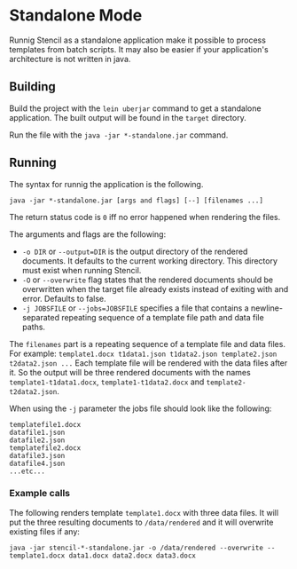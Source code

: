 # Standalone Mode

Runnig Stencil as a standalone application make it possible to process templates from batch scripts.
It may also be easier if your application's architecture is not written in java.

## Building

Build the project with the `lein uberjar` command to get a standalone application. The built output will be found in the `target` directory.

Run the file with the `java -jar *-standalone.jar` command.

## Running

The syntax for runnig the application is the following.

`java -jar *-standalone.jar [args and flags] [--] [filenames ...]`

The return status code is `0` iff no error happened when rendering the files.

The arguments and flags are the following:

- `-o DIR` or `--output=DIR` is the output directory of the rendered documents. It defaults to the current working directory. This directory must exist when running Stencil.
- `-O` or `--overwrite` flag states that the rendered documents should be overwritten when the target file already exists instead of exiting with and error. Defaults to false.
- `-j JOBSFILE` or `--jobs=JOBSFILE` specifies a file that contains a newline-separated repeating sequence of a template file path and data file paths.

The `filenames` part is a repeating sequence of a template file and data files. For example: `template1.docx t1data1.json t1data2.json template2.json t2data2.json ...` Each template
file will be rendered with the data files after it. So the output will be three rendered documents with the names `template1-t1data1.docx`, `template1-t1data2.docx` and `template2-t2data2.json`.

When using the `-j` parameter the jobs file should look like the following:

```
templatefile1.docx
datafile1.json
datafile2.json
templatefile2.docx
datafile3.json
datafile4.json
...etc...
```


### Example calls

The following renders template `template1.docx` with three data files. It will put the three resulting documents to `/data/rendered` and it will overwrite existing files if any:

```
java -jar stencil-*-standalone.jar -o /data/rendered --overwrite -- template1.docx data1.docx data2.docx data3.docx
```

